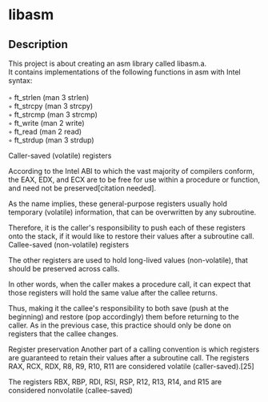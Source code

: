 # libasm

## Description

This project is about creating an asm library called libasm.a.<br />
It contains implementations of the following functions in asm with Intel syntax:
<br /><br />
◦ ft_strlen (man 3 strlen)<br />
◦ ft_strcpy (man 3 strcpy)<br />
◦ ft_strcmp (man 3 strcmp)<br />
◦ ft_write (man 2 write)<br />
◦ ft_read (man 2 read)<br />
◦ ft_strdup (man 3 strdup)

Caller-saved (volatile) registers

According to the Intel ABI to which the vast majority of compilers conform, the EAX, EDX, and ECX are to be free for use within a procedure or function, and need not be preserved[citation needed].

As the name implies, these general-purpose registers usually hold temporary (volatile) information, that can be overwritten by any subroutine.

Therefore, it is the caller's responsibility to push each of these registers onto the stack, if it would like to restore their values after a subroutine call.
Callee-saved (non-volatile) registers

The other registers are used to hold long-lived values (non-volatile), that should be preserved across calls.

In other words, when the caller makes a procedure call, it can expect that those registers will hold the same value after the callee returns.

Thus, making it the callee's responsibility to both save (push at the beginning) and restore (pop accordingly) them before returning to the caller. As in the previous case, this practice should only be done on registers that the callee changes. 

Register preservation
Another part of a calling convention is which registers are guaranteed to retain their values after a subroutine call. 
The registers RAX, RCX, RDX, R8, R9, R10, R11 are considered volatile (caller-saved).[25]

The registers RBX, RBP, RDI, RSI, RSP, R12, R13, R14, and R15 are considered nonvolatile (callee-saved)
